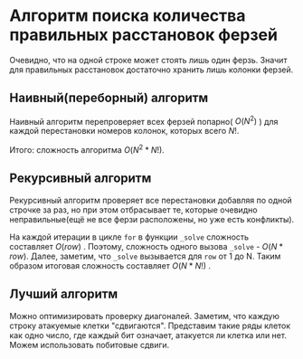 # Алгоритм поиска количества правильных расстановок ферзей
Очевидно, что на одной строке может стоять лишь один ферзь. Значит для правильных расстановок достаточно хранить лишь колонки ферзей.

## Наивный(переборный) алгоритм
Наивный алгоритм перепроверяет всех ферзей попарно( $O(N^2)$ ) для каждой перестановки номеров колонок, которых всего $N!$.

Итого: сложность алгоритма $O(N^2 * N!)$.

## Рекурсивный алгоритм
Рекурсивный алгоритм проверяет все перестановки добавляя по одной строчке за раз, но при этом отбрасывает те, которые очевидно неправильные(ещё не все ферзи расположены, но уже есть конфликты).

На каждой итерации в цикле `for` в функции `_solve` сложность составляет $O(row)$ . Поэтому, сложность одного вызова `_solve` - $O(N*row)$.
Далее, заметим, что `_solve` вызывается для `row` от 1 до N. Таким образом итоговая сложность составляет $O(N*N!)$ .

## Лучший алгоритм
Можно оптимизировать проверку диагоналей. Заметим, что каждую строку атакуемые клетки "сдвигаются". Представим такие ряды клеток как одно число,
где каждый бит означает, атакуется ли клетка или нет. Можем использовать побитовые сдвиги.
